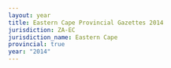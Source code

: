 ```yaml
---
layout: year
title: Eastern Cape Provincial Gazettes 2014
jurisdiction: ZA-EC
jurisdiction_name: Eastern Cape
provincial: true
year: "2014"
---
```


